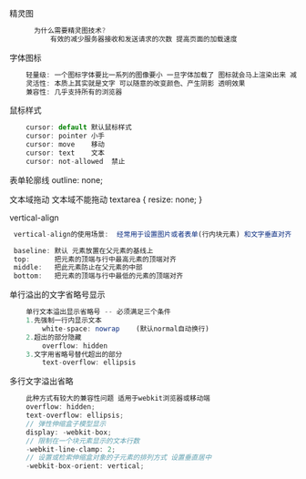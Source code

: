 精灵图

```js
      为什么需要精灵图技术?
          有效的减少服务器接收和发送请求的次数 提高页面的加载速度
```

字体图标

```js
    轻量级: 一个图标字体要比一系列的图像要小 一旦字体加载了 图标就会马上渲染出来 减少服务器请求
    灵活性: 本质上其实就是文字 可以随意的改变颜色、产生阴影 透明效果
    兼容性: 几乎支持所有的浏览器
```

鼠标样式

```js
    cursor: default 默认鼠标样式
    cursor: pointer 小手
    cursor: move    移动
    cursor: text    文本
    cursor: not-allowed  禁止
```

表单轮廓线 outline: none;

文本域拖动
文本域不能拖动
textarea {
resize: none;
}

vertical-align

```js
 vertical-align的使用场景:  经常用于设置图片或者表单(行内块元素) 和文字垂直对齐 (块级元素不能使用)

 baseline: 默认 元素放置在父元素的基线上
 top:      把元素的顶端与行中最高元素的顶端对齐
 middle:   把此元素防止在父元素的中部
 bottom:   把元素的顶端与行中最低的元素的顶端对齐

```

单行溢出的文字省略号显示

```js
    单行文本溢出显示省略号 -- 必须满足三个条件
    1.先强制一行内显示文本
        white-space: nowrap    (默认normal自动换行)
    2.超出的部分隐藏
        overflow: hidden
    3.文字用省略号替代超出的部分
        text-overflow: ellipsis
```

多行文字溢出省略

```js
    此种方式有较大的兼容性问题 适用于webkit浏览器或移动端
    overflow: hidden;
    text-overflow: ellipsis;
    // 弹性伸缩盒子模型显示
    display: -webkit-box;
    // 限制在一个块元素显示的文本行数
    -webkit-line-clamp: 2;
    // 设置或检索伸缩盒对象的子元素的排列方式 设置垂直居中
    -webkit-box-orient: vertical;
```
